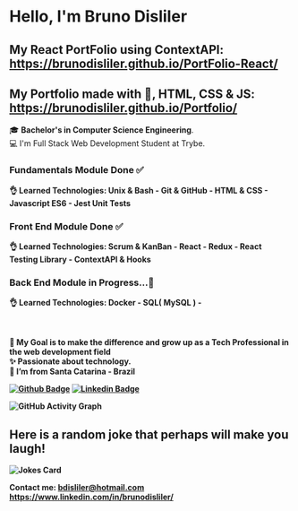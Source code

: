# Hello, I'm Bruno Disliler

## My React PortFolio using ContextAPI: https://brunodisliler.github.io/PortFolio-React/
## My Portfolio made with 💙, HTML, CSS & JS: https://brunodisliler.github.io/Portfolio/

 🎓 <b>Bachelor's in Computer Science Engineering</b>. <br>
:computer: I'm Full Stack Web Development Student at Trybe. <br>

### <b> Fundamentals Module Done <b> ✅
👌<b> Learned Technologies: Unix & Bash - Git & GitHub - HTML & CSS - Javascript ES6 - Jest Unit Tests <b> <br>
 
### <b> Front End Module Done <b> ✅
👌<b> Learned Technologies: Scrum & KanBan - React - Redux - React Testing Library - ContextAPI & Hooks <b> <br>
  
### <b> Back End Module in Progress...🌱 <b>
👌 <b> Learned Technologies: Docker - SQL( MySQL ) - <br><br><br>
 
 🎯 My Goal is to make the difference and grow up as a Tech Professional in the web development field<br>
 ✨ Passionate about technology. <br>
:house_with_garden: I’m from Santa Catarina - Brazil <br>


  [![Github Badge](https://img.shields.io/badge/-Github-000?style=flat-square&logo=Github&logoColor=white&link=https://github.com/BrunoDisliler/BrunoDisliler/blob/main/ABOUTME.md)](https://github.com/BrunoDisliler/BrunoDisliler/blob/main/ABOUTME.md) [![Linkedin Badge](https://img.shields.io/badge/-LinkedIn-blue?style=flat-square&logo=Linkedin&logoColor=white&link=https://www.linkedin.com/in/brunodisliler/)]( https://www.linkedin.com/in/brunodisliler/) 
  
  ![GitHub Activity Graph](https://activity-graph.herokuapp.com/graph?username=BrunoDisliler&theme=dracula&hide_border=true)
                                                   

 ##   Here is a random joke that perhaps will make you laugh!
 ![Jokes Card](https://readme-jokes.vercel.app/api)

 
 Contact me: bdisliler@hotmail.com
             https://www.linkedin.com/in/brunodisliler/
